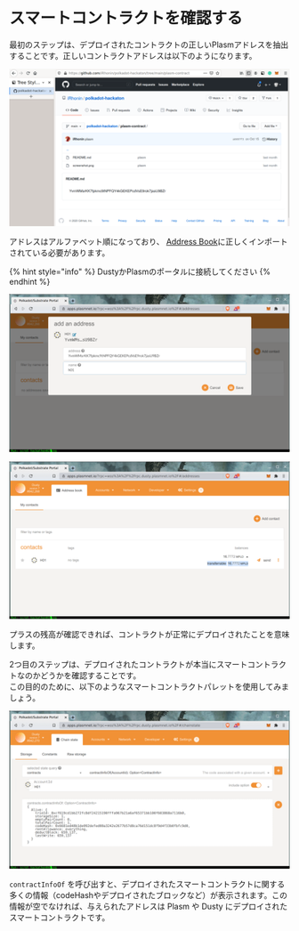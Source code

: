 # スマートコントラクトを確認する

最初のステップは、デプロイされたコントラクトの正しいPlasmアドレスを抽出することです。正しいコントラクトアドレスは以下のようになります。

![Contract address deployed on Dusty network.](../../.gitbook/assets/hackathon01.png)

アドレスはアルファベット順になっており、 [Address Book](https://apps.plasmnet.io/#/addresses)に正しくインポートされている必要があります。

{% hint style="info" %}
DustyかPlasmのポータルに接続してください
{% endhint %}

![Click &quot;Save&quot;](../../.gitbook/assets/hackathon02.png)

![The contract address has positive balance.](../../.gitbook/assets/hackathon03.png)

プラスの残高が確認できれば、コントラクトが正常にデプロイされたことを意味します。

2つ目のステップは、デプロイされたコントラクトが本当にスマートコントラクトなのかどうかを確認することです。   
この目的のために、以下のようなスマートコントラクトパレットを使用してみましょう。

![Information about alive smart contracts on chain.](../../.gitbook/assets/hackathon04.png)

`contractInfoOf` を呼び出すと、デプロイされたスマートコントラクトに関する多くの情報（codeHashやデプロイされたブロックなど）が表示されます。この情報が空でなければ、与えられたアドレスは Plasm や Dusty にデプロイされたスマートコントラクトです。

